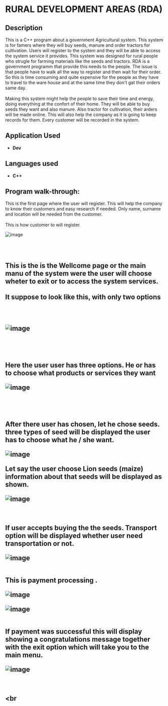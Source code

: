 <h1>RURAL DEVELOPMENT AREAS (RDA)</h1>

<h2>Description</h2>
This is a C++ program  about a government Agricultural system. This system is for famers
where they will buy seeds, manure and order tractors for cultivation. Users will register to the 
system and they will be able to access the system service it provides. This system was designed 
for rural people who strugle for farming materials like the seeds and tractors. RDA is a government 
programm that provide this needs to the people. The issue is that people have to walk all the way
to register and then wait for their order. So this is time consuming and quite expensive for the people
as they have to travel to the ware house and at the same time they don't gat their orders same day.
<br /><br />
Making this system might help the people to save their time and energy, doing everything at the 
confort of their home. They will be able to buy seeds they want and also manure. Also tractor for
cultivation, their arders  will be made online. This will also help the company as it is going to
keep records for them. Every customer will be recorded in the system.


<h2>Application Used</h2>

-	<b>Dev</b> 

<h2>Languages used </h2>

-	<b>C++</b> 


<h2>Program walk-through:</h2>



<p align=”center”>

This is the first page where the user will register. This will help the company to 
know their customers and easy research if needed. Only name, surname and location
will be needed from the customer. <br /><br />
This is how customer to will register. <br/>

![image](https://github.com/user-attachments/assets/cb560371-7be1-4276-8678-c7656a07b1b0)

<br />

<br />

<h2/>This is the is the Wellcome page or the main manu of the system were the user will choose wheter 
  to exit or to access the system services.
  <br /><br />
  It suppose to look like this, with only two options<h2/> </br>

![image](https://github.com/user-attachments/assets/6b316863-cb1c-40de-93ea-178c3d82c1f7)

<br />

<br />

Here the user user has three options.  He or has to choose what products or services they want<br/>

![image](https://github.com/user-attachments/assets/1bee52e9-c985-4fa2-b667-d4a2749781c8)



<br />

<br />

After there user has chosen, let he chose seeds. three types of seed 
  will be displayed the user has to choose what he / she want.<br/>

![image](https://github.com/user-attachments/assets/66727870-06f9-497f-b159-b386ba1c7b78)



Let say the user choose Lion seeds (maize) information about that seeds 
  will be displayed as shown.

   ![image](https://github.com/user-attachments/assets/120cb303-ce94-4b72-951a-945150a02389)

<br />


If user accepts buying the the seeds. Transport option will be displayed 
  whether user need transportation or not.

   ![image](https://github.com/user-attachments/assets/20173131-584b-46a9-89e1-164c8b0bf4e5)

<br />
This is payment processing .

   ![image](https://github.com/user-attachments/assets/aa9c885d-1c74-4cee-94b6-c629d5a8d6e7)
 
![image](https://github.com/user-attachments/assets/90d69137-5c08-4f20-b04e-800a13388847)

<br />
If payment was successful this will display showing a congratulations message 
  together with the exit option which will take you to the main menu.

   ![image](https://github.com/user-attachments/assets/0ce051a8-df61-4297-a5ef-6d766f79b89b)


<br />

<br
